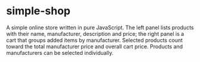 # simple-shop
A simple online store written in pure JavaScript. The left panel lists products with their name, manufacturer, description and price; the right panel is a cart that groups added items by manufacturer. Selected products count toward the total manufacturer price and overall cart price. Products and manufacturers can be selected individually.
